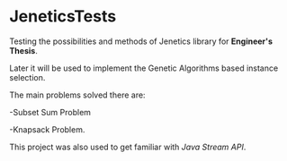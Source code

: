 # JeneticsTests
Testing the possibilities and methods of Jenetics library for **Engineer's Thesis**.

Later it will be used to implement the Genetic Algorithms based instance selection.

The main problems solved there are:

-Subset Sum Problem 

-Knapsack Problem. 

This project was also used to get familiar with *Java Stream API*.
